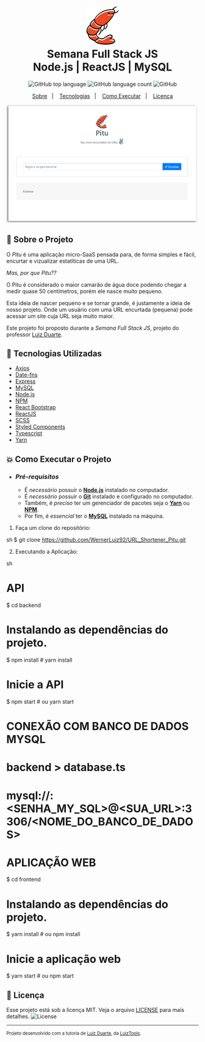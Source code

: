 <h1 align="center">
    <img alt="Pitu" src=".github/icone.png" height="100px" />
    <br>Semana Full Stack JS<br/>
    Node.js | ReactJS | MySQL
</h1>

<p align="center">
    <img alt="GitHub top language" src="https://img.shields.io/github/languages/top/WernerLuiz92/URL_Shortener_Pitu?style=for-the-badge">
    <img alt="GitHub language count" src="https://img.shields.io/github/languages/count/WernerLuiz92/URL_Shortener_Pitu?style=for-the-badge">
    <img alt="GitHub" src="https://img.shields.io/github/license/WernerLuiz92/URL_Shortener_Pitu?style=for-the-badge"><br/>
</p>

<p align="center">
    <a href="#bookmark-sobre-o-projeto">Sobre</a>&nbsp;&nbsp;&nbsp;|&nbsp;&nbsp;&nbsp;
    <a href="#rocket-tecnologias-utilizadas">Tecnologias</a>&nbsp;&nbsp;&nbsp;|&nbsp;&nbsp;&nbsp;
    <a href="#boom-como-executar">Como Executar</a>&nbsp;&nbsp;&nbsp;|&nbsp;&nbsp;&nbsp;
    <a href="#memo-licença">Licença</a>
</p>

<p align="center">
    <img alt="Home Page" src="./.github/homepage.png" />
<p>

## :bookmark: Sobre o Projeto

O *Pitu* é uma aplicação micro-SaaS pensada para, de forma simples e fácil, encurtar e vizualizar estatíticas de uma URL.

*Mas, por que Pitu??*

O Pitu é considerado o maior camarão de água doce podendo chegar a medir quase 50 centímetros, porém ele nasce muito pequeno.

Esta ideia de nascer pequeno e se tornar grande, é justamente a ideia de nosso projeto. Onde um usuário com uma URL encurtada (pequena)
pode acessar um site cuja URL seja muito maior.

Este projeto foi proposto durante a *Semana Full Stack JS*, projeto do professor [Luiz Duarte](https://www.luiztools.com.br). 


## :rocket: Tecnologias Utilizadas

-  [Axios](https://github.com/axios/axios)
-  [Date-fns](https://date-fns.org/)
-  [Express](https://expressjs.com/)
-  [MySQL](https://www.mysql.com/)
-  [Node.js](https://nodejs.org/en/)
-  [NPM](https://www.npmjs.com/)
-  [React Bootstrap](https://react-bootstrap.github.io/)
-  [ReactJS](https://reactjs.org/)
-  [SCSS](https://sass-lang.com/)
-  [Styled Components](https://styled-components.com/)
-  [Typescript](https://www.typescriptlang.org/)
-  [Yarn](https://yarnpkg.com/)

## :boom: Como Executar o Projeto

- ### *Pré-requisitos*

  - É *necessário* possuir o **[Node.js](https://nodejs.org/en/)** instalado no computador.
  - É *necessário* possuir o **[Git](https://git-scm.com/)** instalado e configurado no computador.
  - Também, é *preciso* ter um gerenciador de pacotes seja o **[Yarn](https://yarnpkg.com/)** ou **[NPM](https://www.npmjs.com/)**.
  - Por fim, é *essencial* ter o **[MySQL](https://www.mysql.com/)** instalado na máquina.

1. Faça um clone do repositório:

sh
  $ git clone https://github.com/WernerLuiz92/URL_Shortener_Pitu.git


2. Executando a Aplicação:

sh
  # API
  $ cd backend
  # Instalando as dependências do projeto.
  $ npm install # yarn install
  # Inicie a API
  $ npm start # ou yarn start

  # CONEXÃO COM BANCO DE DADOS MYSQL
  # backend > database.ts
  # mysql://<USUARIO>:<SENHA_MY_SQL>@<SUA_URL>:3306/<NOME_DO_BANCO_DE_DADOS>

  # APLICAÇÃO WEB
  $ cd frontend
  # Instalando as dependências do projeto.
  $ yarn install # ou npm install
  # Inicie a aplicação web
  $ yarn start # ou npm start


## :memo: Licença



Esse projeto está sob a licença MIT. Veja o arquivo [LICENSE](LICENSE) para mais detalhes.
<img alt="License" src="https://img.shields.io/github/license/WernerLuiz92/URL_Shortener_Pitu?style=for-the-badge">

---
<sup>Projeto desenvolvido com a tutoria de [Luiz Duarte](https://github.com/luiztools), da [LuizTools](https://www.luiztools.com.br).</sup>
